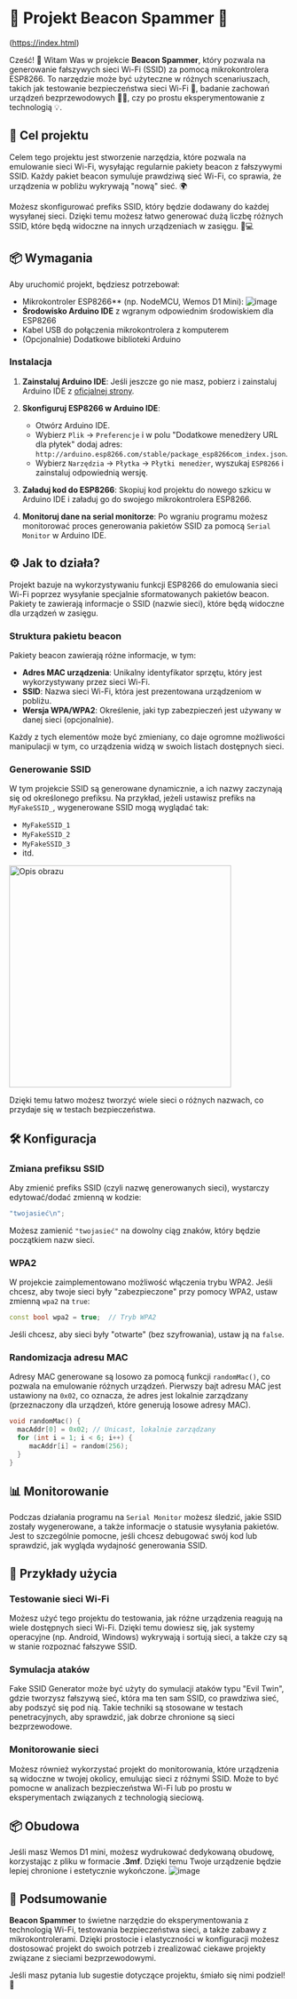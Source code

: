 # 📡 Projekt Beacon Spammer 🚀
(https://index.html)

Cześć! 👋 Witam Was w projekcie **Beacon Spammer**, który pozwala na generowanie fałszywych sieci Wi-Fi (SSID) za pomocą mikrokontrolera ESP8266. To narzędzie może być użyteczne w różnych scenariuszach, takich jak testowanie bezpieczeństwa sieci Wi-Fi 🔐, badanie zachowań urządzeń bezprzewodowych 🧑‍💻, czy po prostu eksperymentowanie z technologią 💡.

## 🎯 Cel projektu

Celem tego projektu jest stworzenie narzędzia, które pozwala na emulowanie sieci Wi-Fi, wysyłając regularnie pakiety beacon z fałszywymi SSID. Każdy pakiet beacon symuluje prawdziwą sieć Wi-Fi, co sprawia, że urządzenia w pobliżu wykrywają "nową" sieć. 🌍

Możesz skonfigurować prefiks SSID, który będzie dodawany do każdej wysyłanej sieci. Dzięki temu możesz łatwo generować dużą liczbę różnych SSID, które będą widoczne na innych urządzeniach w zasięgu. 📱💻

## 📦 Wymagania

Aby uruchomić projekt, będziesz potrzebował:
- Mikrokontroler ESP8266** (np. NodeMCU, Wemos D1 Mini):
![image](https://github.com/user-attachments/assets/6d378cec-3d35-4e42-a325-15104f413880)
- **Środowisko Arduino IDE** z wgranym odpowiednim środowiskiem dla ESP8266
- Kabel USB do połączenia mikrokontrolera z komputerem
- (Opcjonalnie) Dodatkowe biblioteki Arduino

### Instalacja

1. **Zainstaluj Arduino IDE**: Jeśli jeszcze go nie masz, pobierz i zainstaluj Arduino IDE z [oficjalnej strony](https://www.arduino.cc/en/software).
   
2. **Skonfiguruj ESP8266 w Arduino IDE**:
   - Otwórz Arduino IDE.
   - Wybierz `Plik` → `Preferencje` i w polu "Dodatkowe menedżery URL dla płytek" dodaj adres: `http://arduino.esp8266.com/stable/package_esp8266com_index.json`.
   - Wybierz `Narzędzia` → `Płytka` → `Płytki menedżer`, wyszukaj `ESP8266` i zainstaluj odpowiednią wersję.
   
3. **Załaduj kod do ESP8266**: Skopiuj kod projektu do nowego szkicu w Arduino IDE i załaduj go do swojego mikrokontrolera ESP8266.

4. **Monitoruj dane na serial monitorze**: Po wgraniu programu możesz monitorować proces generowania pakietów SSID za pomocą `Serial Monitor` w Arduino IDE.

## ⚙️ Jak to działa?

Projekt bazuje na wykorzystywaniu funkcji ESP8266 do emulowania sieci Wi-Fi poprzez wysyłanie specjalnie sformatowanych pakietów beacon. Pakiety te zawierają informacje o SSID (nazwie sieci), które będą widoczne dla urządzeń w zasięgu.

### Struktura pakietu beacon

Pakiety beacon zawierają różne informacje, w tym:

- **Adres MAC urządzenia**: Unikalny identyfikator sprzętu, który jest wykorzystywany przez sieci Wi-Fi.
- **SSID**: Nazwa sieci Wi-Fi, która jest prezentowana urządzeniom w pobliżu.
- **Wersja WPA/WPA2**: Określenie, jaki typ zabezpieczeń jest używany w danej sieci (opcjonalnie).

Każdy z tych elementów może być zmieniany, co daje ogromne możliwości manipulacji w tym, co urządzenia widzą w swoich listach dostępnych sieci.

### Generowanie SSID

W tym projekcie SSID są generowane dynamicznie, a ich nazwy zaczynają się od określonego prefiksu. Na przykład, jeżeli ustawisz prefiks na `MyFakeSSID_`, wygenerowane SSID mogą wyglądać tak:

- `MyFakeSSID_1`
- `MyFakeSSID_2`
- `MyFakeSSID_3`
- itd.
<img src="https://github.com/user-attachments/assets/221b3a9a-a3d4-42a1-ae6d-21971daa90ac" alt="Opis obrazu" width="400"/>

Dzięki temu łatwo możesz tworzyć wiele sieci o różnych nazwach, co przydaje się w testach bezpieczeństwa.

## 🛠️ Konfiguracja

### Zmiana prefiksu SSID

Aby zmienić prefiks SSID (czyli nazwę generowanych sieci), wystarczy edytować/dodać zmienną w kodzie:

```cpp
"twojasieć\n";
```

Możesz zamienić `"twojasieć"` na dowolny ciąg znaków, który będzie początkiem nazw sieci.

### WPA2

W projekcie zaimplementowano możliwość włączenia trybu WPA2. Jeśli chcesz, aby twoje sieci były "zabezpieczone" przy pomocy WPA2, ustaw zmienną `wpa2` na `true`:

```cpp
const bool wpa2 = true;  // Tryb WPA2
```

Jeśli chcesz, aby sieci były "otwarte" (bez szyfrowania), ustaw ją na `false`.

### Randomizacja adresu MAC

Adresy MAC generowane są losowo za pomocą funkcji `randomMac()`, co pozwala na emulowanie różnych urządzeń. Pierwszy bajt adresu MAC jest ustawiony na `0x02`, co oznacza, że adres jest lokalnie zarządzany (przeznaczony dla urządzeń, które generują losowe adresy MAC).

```cpp
void randomMac() {
  macAddr[0] = 0x02; // Unicast, lokalnie zarządzany
  for (int i = 1; i < 6; i++) {
     macAddr[i] = random(256);
  }
}
```

## 📊 Monitorowanie

Podczas działania programu na `Serial Monitor` możesz śledzić, jakie SSID zostały wygenerowane, a także informacje o statusie wysyłania pakietów. Jest to szczególnie pomocne, jeśli chcesz debugować swój kod lub sprawdzić, jak wygląda wydajność generowania SSID.

## 🧰 Przykłady użycia

### Testowanie sieci Wi-Fi

Możesz użyć tego projektu do testowania, jak różne urządzenia reagują na wiele dostępnych sieci Wi-Fi. Dzięki temu dowiesz się, jak systemy operacyjne (np. Android, Windows) wykrywają i sortują sieci, a także czy są w stanie rozpoznać fałszywe SSID.

### Symulacja ataków

Fake SSID Generator może być użyty do symulacji ataków typu "Evil Twin", gdzie tworzysz fałszywą sieć, która ma ten sam SSID, co prawdziwa sieć, aby podszyć się pod nią. Takie techniki są stosowane w testach penetracyjnych, aby sprawdzić, jak dobrze chronione są sieci bezprzewodowe.

### Monitorowanie sieci

Możesz również wykorzystać projekt do monitorowania, które urządzenia są widoczne w twojej okolicy, emulując sieci z różnymi SSID. Może to być pomocne w analizach bezpieczeństwa Wi-Fi lub po prostu w eksperymentach związanych z technologią sieciową.

## 📦 Obudowa
Jeśli masz Wemos D1 mini, możesz wydrukować dedykowaną obudowę, korzystając z pliku w formacie **.3mf**. Dzięki temu Twoje urządzenie będzie lepiej chronione i estetycznie wykończone.
![image](https://github.com/user-attachments/assets/a028a3a8-ed1c-46cb-9f28-6c569c86478f)

## 🌟 Podsumowanie

**Beacon Spammer** to świetne narzędzie do eksperymentowania z technologią Wi-Fi, testowania bezpieczeństwa sieci, a także zabawy z mikrokontrolerami. Dzięki prostocie i elastyczności w konfiguracji możesz dostosować projekt do swoich potrzeb i zrealizować ciekawe projekty związane z sieciami bezprzewodowymi.

Jeśli masz pytania lub sugestie dotyczące projektu, śmiało się nimi podziel! 🚀

